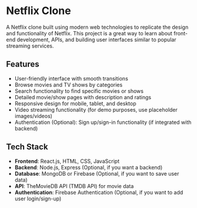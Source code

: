 # Netflix Clone

A Netflix clone built using modern web technologies to replicate the design and functionality of Netflix. This project is a great way to learn about front-end development, APIs, and building user interfaces similar to popular streaming services.

## Features 

- User-friendly interface with smooth transitions
- Browse movies and TV shows by categories
- Search functionality to find specific movies or shows
- Detailed movie/show pages with description and ratings
- Responsive design for mobile, tablet, and desktop
- Video streaming functionality (for demo purposes, use placeholder images/videos)
- Authentication (Optional): Sign up/sign-in functionality (if integrated with backend)

## Tech Stack

- **Frontend**: React.js, HTML, CSS, JavaScript
- **Backend**: Node.js, Express (Optional, if you want a backend)
- **Database**: MongoDB or Firebase (Optional, if you want to save user data)
- **API**: TheMovieDB API (TMDB API) for movie data
- **Authentication**: Firebase Authentication (Optional, if you want to add user login/sign-up)
